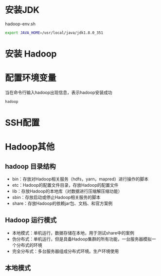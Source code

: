 # 安装JDK

hadoop-env.sh

```bash
export JAVA_HOME=/usr/local/java/jdk1.8.0_351
```



# 安装 Hadoop





# 配置环境变量

当在命令行输入hadoop出现信息，表示hadoop安装成功

```bash
hadoop
```



# SSH配置



# Hadoop其他

## hadoop 目录结构

- bin：存放对Hadoop相关服务（hdfs，yarn，mapred）进行操作的脚本
- etc：Hadoop的配置文件目录，存放Hadoop的配置文件
- lib：存放Hadoop的本地库（对数据进行压缩解压缩功能）
- sbin：存放启动或停止Hadoop相关服务的脚本
- share：存放Hadoop的依赖jar包、文档、和官方案例

## Hadoop 运行模式

- 本地模式：单机运行，数据存储在本地，用于测试share中的案例
- 伪分布式：单机运行，但是具备Hadoop集群的所有功能，一台服务器模拟一个分布式的环境
- 完全分布式：多台服务器组成分布式环境。生产环境使用



## 本地模式
